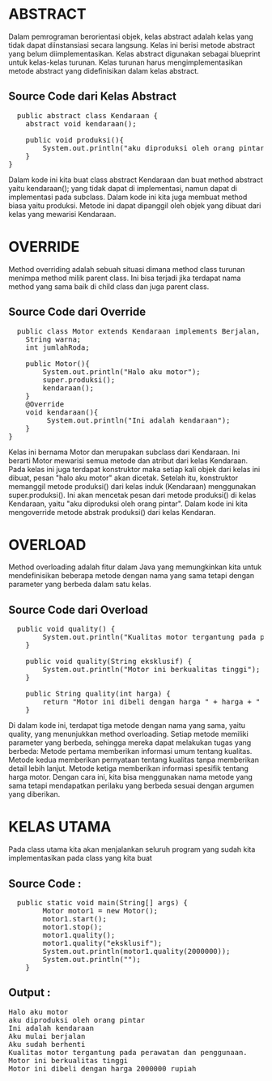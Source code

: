 # **ABSTRACT**
Dalam pemrograman berorientasi objek, kelas abstract adalah kelas yang tidak dapat diinstansiasi secara langsung. Kelas ini berisi metode abstract yang belum diimplementasikan.
Kelas abstract digunakan sebagai blueprint untuk kelas-kelas turunan. Kelas turunan harus mengimplementasikan metode abstract yang didefinisikan dalam kelas abstract.

## Source Code dari Kelas Abstract
<pre>
  public abstract class Kendaraan {
    abstract void kendaraan();
    
    public void produksi(){
        System.out.println("aku diproduksi oleh orang pintar");
    }
}
</pre>
Dalam kode ini kita buat class abstract Kendaraan dan buat method abstract yaitu kendaraan(); yang tidak dapat di implementasi, namun dapat di implementasi pada subclass. Dalam kode ini kita juga membuat method biasa yaitu produksi. Metode ini dapat dipanggil oleh objek yang dibuat dari kelas yang mewarisi Kendaraan.


# **OVERRIDE**
Method overriding adalah sebuah situasi dimana method class turunan menimpa method milik parent class. Ini bisa terjadi jika terdapat nama method yang sama baik di child class dan juga parent class.

## Source Code dari Override
<pre>
  public class Motor extends Kendaraan implements Berjalan, Berhenti{
    String warna;
    int jumlahRoda;
    
    public Motor(){
        System.out.println("Halo aku motor");
        super.produksi();
        kendaraan();
    }
    @Override
    void kendaraan(){
         System.out.println("Ini adalah kendaraan");
    }
}
</pre>
Kelas ini bernama Motor dan merupakan subclass dari Kendaraan. Ini berarti Motor mewarisi semua metode dan atribut dari kelas Kendaraan. Pada kelas ini juga terdapat konstruktor maka setiap kali objek dari kelas ini dibuat, pesan "halo aku motor" akan dicetak. Setelah itu, konstruktor memanggil metode produksi() dari kelas induk (Kendaraan) menggunakan super.produksi(). Ini akan mencetak pesan dari metode produksi() di kelas Kendaraan, yaitu "aku diproduksi oleh orang pintar". Dalam kode ini kita mengoverride metode abstrak produksi() dari kelas Kendaran.

# **OVERLOAD**
Method overloading adalah fitur dalam Java yang memungkinkan kita untuk mendefinisikan beberapa metode dengan nama yang sama tetapi dengan parameter yang berbeda dalam satu kelas.

## Source Code dari Overload
<pre>
  public void quality() {
        System.out.println("Kualitas motor tergantung pada perawatan dan penggunaan.");
    }
    
    public void quality(String eksklusif) {
        System.out.println("Motor ini berkualitas tinggi");
    }
    
    public String quality(int harga) {
        return "Motor ini dibeli dengan harga " + harga + " rupiah";
    }
</pre>
Di dalam kode ini, terdapat tiga metode dengan nama yang sama, yaitu quality, yang menunjukkan method overloading. Setiap metode memiliki parameter yang berbeda, sehingga mereka dapat melakukan tugas yang berbeda:
Metode pertama memberikan informasi umum tentang kualitas.
Metode kedua memberikan pernyataan tentang kualitas tanpa memberikan detail lebih lanjut.
Metode ketiga memberikan informasi spesifik tentang harga motor.
Dengan cara ini, kita bisa menggunakan nama metode yang sama tetapi mendapatkan perilaku yang berbeda sesuai dengan argumen yang diberikan.

# **KELAS UTAMA**
Pada class utama kita akan menjalankan seluruh program yang sudah kita implementasikan pada class yang kita buat

## Source Code :
<pre>
  public static void main(String[] args) {
        Motor motor1 = new Motor(); 
        motor1.start(); 
        motor1.stop();  
        motor1.quality();
        motor1.quality("eksklusif");
        System.out.println(motor1.quality(2000000));
        System.out.println("");
    }
</pre>

## Output :
<pre>
Halo aku motor
aku diproduksi oleh orang pintar
Ini adalah kendaraan
Aku mulai berjalan
Aku sudah berhenti
Kualitas motor tergantung pada perawatan dan penggunaan.
Motor ini berkualitas tinggi
Motor ini dibeli dengan harga 2000000 rupiah
</pre>
